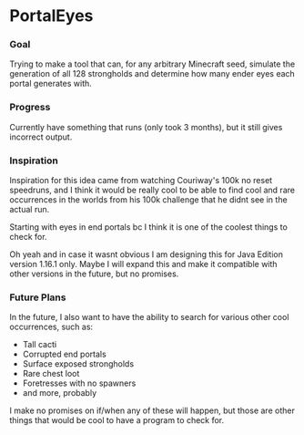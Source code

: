 # PortalEyes
### Goal
Trying to make a tool that can, for any arbitrary Minecraft seed, simulate the generation of all 128 strongholds
and determine how many ender eyes each portal generates with.

### Progress
Currently have something that runs (only took 3 months), but it still gives incorrect output.

### Inspiration
Inspiration for this idea came from watching Couriway's 100k no reset speedruns, and I think it would be
really cool to be able to find cool and rare occurrences in the worlds from his 100k challenge that he didnt 
see in the actual run.

Starting with eyes in end portals bc I think it is one of the coolest things to check for.

Oh yeah and in case it wasnt obvious I am designing this for Java Edition version 1.16.1 only.
Maybe I will expand this and make it compatible with other versions in the future, but no promises.

### Future Plans
In the future, I also want to have the ability to search for various other cool occurrences, such as:
- Tall cacti
- Corrupted end portals
- Surface exposed strongholds
- Rare chest loot
- Foretresses with no spawners
- and more, probably

I make no promises on if/when any of these will happen, but those are other things that would be cool to have a program to check for.
